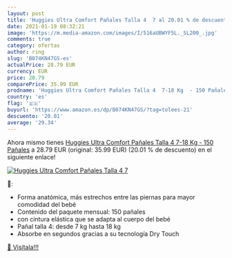 ```yaml
---
layout: post
title: 'Huggies Ultra Comfort Pañales Talla 4  7 al 20.01 % de descuento'
date: 2021-01-19 08:32:21
image: 'https://m.media-amazon.com/images/I/516aUBWYF5L._SL200_.jpg'
comments: true
category: ofertas
author: ring
slug: 'B074KN47GS-es'
actualPrice: 28.79 EUR
currency: EUR
price: 28.79
comparePrice: 35.99 EUR
prodname: 'Huggies Ultra Comfort Pañales Talla 4  7-18 Kg  - 150 Pañales'
country: 'es'
flag: '🇪🇸'
buyurl: 'https://www.amazon.es/dp/B074KN47GS/?tag=tolees-21'
descuento: '20.01'
average: '29.34'
---
```


Ahora mismo tienes [Huggies Ultra Comfort Pañales Talla 4  7-18 Kg  - 150 Pañales](https://www.amazon.es/dp/B074KN47GS/?tag=tolees-21) a 28.79 EUR (original: 35.99 EUR) (20.01 %  de descuento) en el siguiente enlace!

[![Huggies Ultra Comfort Pañales Talla 4  7](https://m.media-amazon.com/images/I/516aUBWYF5L._SL200_.jpg)](https://www.amazon.es/dp/B074KN47GS/?tag=tolees-21)

🔎:

- Forma anatómica, más estrechos entre las piernas para mayor comodidad del bebé
- Contenido del paquete mensual: 150 pañales
- con cintura elástica que se adapta al cuerpo del bebé
- Pañal talla 4: desde 7 kg hasta 18 kg
- Absorbe en segundos gracias a su tecnología Dry Touch

[🛒 Visítala!!!](https://www.amazon.es/dp/B074KN47GS/?tag=tolees-21)
